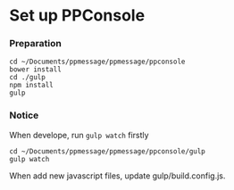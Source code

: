 # Set up PPConsole

### Preparation
    
    cd ~/Documents/ppmessage/ppmessage/ppconsole
    bower install
    cd ./gulp
    npm install 
    gulp
    
### Notice
When develope, run `gulp watch` firstly

    cd ~/Documents/ppmessage/ppmessage/ppconsole/gulp
    gulp watch

When add new javascript files, update gulp/build.config.js.
